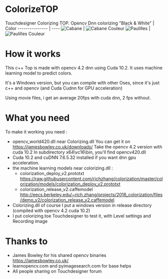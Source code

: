 # ColorizeTOP
Touchdesigner Colorizing TOP. Opencv Dnn colorizing
"Black & White" | Color
--------------- | ----
![Cabane](https://github.com/shieman/ColorizeTOP/blob/master/Images/Cabane.jpg) | ![Cabane Couleur](https://github.com/shieman/ColorizeTOP/blob/master/Images/cabane_couleur.jpg)
![Paulilles](https://github.com/shieman/ColorizeTOP/blob/master/Images/Paulliles.jpg) | ![Paulilles Couleur](https://github.com/shieman/ColorizeTOP/blob/master/Images/Paulilles_couleur.jpg)

# How it works
This c++ Top is made with opencv 4.2 dnn using Cuda 10.2. It uses machine learning model to predict colors.

It's a Windows version, but you can compile with other Oses, since it's just c++ and opencv (and Cuda Cudnn for GPU acceleration)

Using movie files, i get an average 20fps with cuda dnn, 2 fps without.

# What you need
To make it working you need :
* opencv_world420.dll near Colorizing.dll
  You can get it on https://jamesbowley.co.uk/downloads/
  Take the opencv 4.2 version with cuda 10.2
  In subdirectory x64\vc16\bin, you'll find opencv420.dll
* Cuda 10.2 and cuDNN 7.6.5.32 installed if you want dnn gpu acceleration.
* the machine learning models near colorizing.dll :
    - colorization_deploy_v2.prototxt
    https://raw.githubusercontent.com/richzhang/colorization/master/colorization/models/colorization_deploy_v2.prototxt
    - colorization_release_v2.caffemodel
    http://eecs.berkeley.edu/~rich.zhang/projects/2016_colorization/files/demo_v2/colorization_release_v2.caffemodel
* Colorizing.dll of course
  I put a windows version in release directory (compiled with opencv 4.2 cuda 10.2)
* I put colorizing.toe Touchdesigner to test it, with Level settings and Recording image
  
# Thanks to
* James Bowley for his shared opencv binaries https://jamesbowley.co.uk/
* learnopencv.com and pyimagesearch.com for base helps
* All people sharing on Touchdesigner forum
